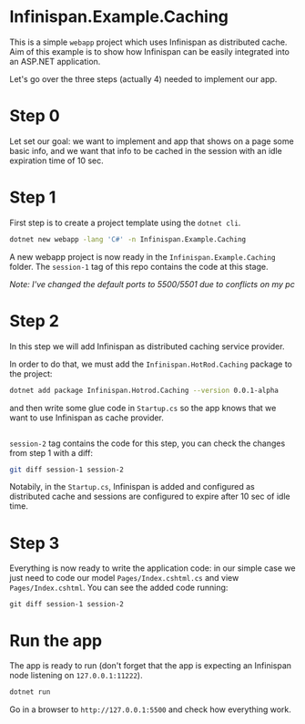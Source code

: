 # Infinispan.Example.Caching

This is a simple `webapp` project which uses Infinispan as distributed cache. Aim of this example is to show how Infinispan can be easily integrated into an ASP.NET application.

Let's go over the three steps (actually 4) needed to implement our app.

# Step 0

Let set our goal: we want to implement and app that shows on a page some basic info, and we want that info to be cached in the session with an idle expiration time of 10 sec.

# Step 1

First step is to create a project template using the `dotnet cli`.

```sh
dotnet new webapp -lang 'C#' -n Infinispan.Example.Caching
```

A new webapp project is now ready in the `Infinispan.Example.Caching` folder.
The `session-1` tag of this repo contains the code at this stage.

*Note: I've changed the default ports to 5500/5501 due to conflicts on my pc*

# Step 2

In this step we will add Infinispan as distributed caching service provider.

In order to do that, we must add the `Infinispan.HotRod.Caching` package to the project:
```sh
dotnet add package Infinispan.Hotrod.Caching --version 0.0.1-alpha
```
and then write some glue code in `Startup.cs` so the app knows that we want to use Infinispan as cache provider.
```code
```
`session-2` tag contains the code for this step, you can check the changes from step 1 with a diff:
```sh
git diff session-1 session-2
```
Notabily, in the `Startup.cs`, Infinispan is added and configured as distributed cache and sessions are configured to expire after 10 sec of idle time.

# Step 3

Everything is now ready to write the application code: in our simple case we just need to code our model `Pages/Index.cshtml.cs` and view `Pages/Index.cshtml`. You can see the added code running:
```
git diff session-1 session-2
```

# Run the app
The app is ready to run (don't forget that the app is expecting an Infinispan node listening on `127.0.0.1:11222`).
```sh
dotnet run
```

Go in a browser to `http://127.0.0.1:5500` and check how everything work.
